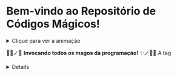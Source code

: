 # Bem-vindo ao Repositório de Códigos Mágicos!

<details>
<summary>Clique para ver a animação</summary>

<div id="blinking-text">Blinking Text!</div>

<script>
  function blinkText() {
    const text = document.getElementById('Wellcome Mage!');
    text.style.visibility = (text.style.visibility === 'hidden') ? 'visible' : 'hidden';
  }
  setInterval(blinkText, 500); // Alterna a visibilidade a cada 500ms (meio segundo)
</script>

</details>

🧙‍♂️🪄✨ **Invocando todos os magos da programação!** ✨🪄🧙‍♂️
A tag <details> permitirá que os usuários cliquem para expandir a animação.

Personalize a Animação:

Você pode personalizar a animação e o estilo conforme desejar. No exemplo acima, usamos uma animação de texto piscante, mas você pode criar algo mais complexo, como um jogo simples ou uma animação relacionada ao seu repositório.

Lembre-se de que as animações em JavaScript podem não funcionar quando alguém simplesmente visualiza o arquivo README no repositório no GitHub, pois o GitHub não executa JavaScript nesses casos. No entanto, os usuários podem clonar o repositório e abrir o arquivo HTML localmente para ver a animação em ação.







🧙‍♂️🪄✨ **Invocando todos os magos da programação!** ✨🪄🧙‍♂️

Seja bem-vindo a este repositório mágico, onde a programação se encontra com o mundo da fantasia. Aqui, não lançamos apenas feitiços de código, mas também criamos histórias épicas de programação em estilo RPG de mesa. Aventureiros do código, unam-se para explorar e criar juntos!

## O que é este repositório?

Este é um lugar onde a magia da programação se encontra com a diversão do RPG. Criamos um espaço onde entusiastas da tecnologia, feiticeiros da codificação e aventureiros da lógica podem se unir para criar projetos incríveis, compartilhar conhecimento e expandir suas habilidades.

## Como Participar

É simples! Você pode começar sua jornada aqui:

1. **Contribua com Códigos Épicos**: Sinta-se à vontade para compartilhar seus códigos, scripts e projetos mágicos. Queremos ver o que você tem na manga!

2. **Junte-se às Aventuras**: Participe de nossos projetos épicos em andamento ou crie seus próprios. Aqui, a programação é uma aventura sem fim!

3. **Compartilhe Sabedoria**: Todos nós estamos aprendendo. Compartilhe seu conhecimento, dicas e truques com outros aventureiros.

4. **Construa a Comunidade**: Convide seus amigos magos e aventureiros para se juntarem a esta jornada. Quanto mais, melhor!

5. **Tenha Diversão**: Lembrem-se, a magia da programação deve ser divertida. Vamos criar, rir e aprender juntos.

## Regras do Reino

Lembramos que, embora estejamos aqui para nos divertir, devemos respeitar as regras do reino do código:

- Sem feitiços maliciosos ou maldosos.
- Mantenha o ambiente acolhedor e respeitoso.
- Compartilhe conhecimento e apoie seus colegas aventureiros.

Junte-se à nossa guilda de programação e faça parte desta incrível jornada. Vamos codificar, rir e fazer história juntos!

Saudações, Mago do Código! 🧙‍♂️✨
